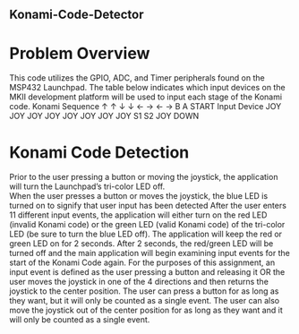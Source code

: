 ## Konami-Code-Detector

# Problem Overview

This code utilizes the GPIO, ADC, and Timer peripherals found on the MSP432 Launchpad.
The table below indicates which input devices on the MKII development platform will be used to input each stage of the Konami code.
Konami Sequence	↑	  ↑	 ↓	 ↓	 ←	 →	 ←	 →	 B	 A	 START
Input Device	JOY	JOY	JOY	JOY	JOY	JOY	JOY	JOY	S1	S2	JOY DOWN

# Konami Code Detection
Prior to the user pressing a button or moving the joystick, the application will turn the Launchpad’s tri-color LED off.  
When the user presses a button or moves the joystick, the blue LED is turned on to signify that user input has been detected
After the user enters 11 different input events, the application will either turn on the red LED (invalid Konami code) or the green LED (valid Konami code) of the tri-color LED (be sure to turn the blue LED off). 
The application will keep the red or green LED on for 2 seconds.  After 2 seconds, the red/green LED will be turned off and the main application will begin examining input events for the start of the Konami Code again.
For the purposes of this assignment, an input event is defined as the user pressing a button and releasing it OR the user moves the joystick in one of the 4 directions and then returns the joystick to the center position.  The user can press a button for as long as they want, but it will only be counted as a single event.  The user can also move the joystick out of the center position for as long as they want and it will only be counted as a single event.
